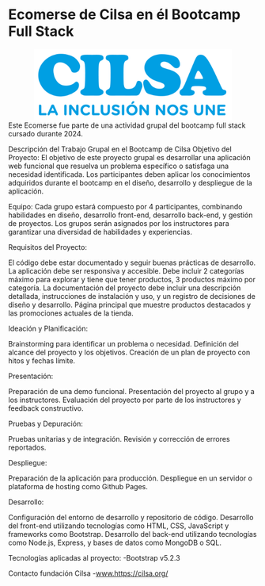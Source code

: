 # Ecomerse de Cilsa en él Bootcamp Full Stack
<div align="center">
    <img src="public/assets/images/log/logo-cilsa.png" alt="Logo Cilsa" width="400">
</div>
Este Ecomerse fue parte de una actividad grupal del bootcamp full stack cursado durante 2024.

Descripción del Trabajo Grupal en el Bootcamp de Cilsa
Objetivo del Proyecto:
El objetivo de este proyecto grupal es desarrollar una aplicación web funcional que resuelva un problema específico o satisfaga una necesidad identificada. Los participantes deben aplicar los conocimientos adquiridos durante el bootcamp en el diseño, desarrollo y despliegue de la aplicación.

Equipo:
Cada grupo estará compuesto por 4 participantes, combinando habilidades en diseño, desarrollo front-end, desarrollo back-end, y gestión de proyectos. Los grupos serán asignados por los instructores para garantizar una diversidad de habilidades y experiencias.

Requisitos del Proyecto:

El código debe estar documentado y seguir buenas prácticas de desarrollo.
La aplicación debe ser responsiva y accesible.
Debe incluir 2 categorías máximo para explorar y tiene que tener productos, 3 productos máximo por categoría.
La documentación del proyecto debe incluir una descripción detallada, instrucciones de instalación y uso, y un registro de decisiones de diseño y desarrollo.
Página principal que muestre productos destacados y las promociones actuales de la tienda.

Ideación y Planificación:

Brainstorming para identificar un problema o necesidad.
Definición del alcance del proyecto y los objetivos.
Creación de un plan de proyecto con hitos y fechas límite.

Presentación:

Preparación de una demo funcional.
Presentación del proyecto al grupo y a los instructores.
Evaluación del proyecto por parte de los instructores y feedback constructivo.

Pruebas y Depuración:

Pruebas unitarias y de integración.
Revisión y corrección de errores reportados.

Despliegue:

Preparación de la aplicación para producción.
Despliegue en un servidor o plataforma de hosting como Github Pages.

Desarrollo:

Configuración del entorno de desarrollo y repositorio de código.
Desarrollo del front-end utilizando tecnologías como HTML, CSS, JavaScript y frameworks como Bootstrap.
Desarrollo del back-end utilizando tecnologías como Node.js, Express, y bases de datos como MongoDB o SQL.

Tecnologías aplicadas al proyecto: 
-Bootstrap v5.2.3

Contacto fundación Cilsa 
-www.https://cilsa.org/
